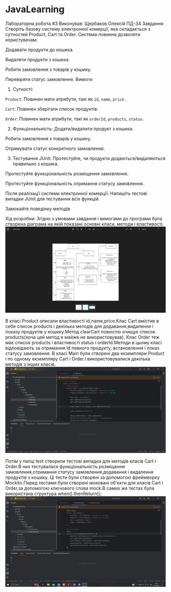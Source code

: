 # JavaLearning
Лабораторна робота #3 Виконував: Щербаков Олексій ПД-34 Завдання:
Створіть базову систему електронної комерції, яка складається з сутностей Product, Cart та Order. Система повинна дозволяти користувачам:

Додавати продукти до кошика.

Видаляти продукти з кошика.

Робити замовлення з товарів у кошику.

Перевіряти статус замовлення.
Вимоги:

1. Сутності:

`Product`: Повинен мати атрибути, такі як `id`, `name`, `price` .

`Cart`: Повинен зберігати список продуктів.

`Order`: Повинен мати атрибути, такі як `orderId`, `products`, `status`.

2. Функціональність:
   Додати/видалити продукт з кошика.

Робити замовлення з товарів у кошику.

Отримувати статус конкретного замовлення.

3.  Тестування JUnit:
    Протестуйте, чи продукти додаються/видаляються правильно з кошика.

Протестуйте функціональність розміщення замовлення.

Протестуйте функціональність отримання статусу замовлення.


Після реалізації системи електронної комерції:
Напишіть тестові випадки JUnit для тестування всіх функцій.

Замокайте поведінку методів 

Хід розробки: Згідно з умовами завдання і вимогами до програми була створена діаграма на якій
показані основні класи, методи і властивості.
![img_2.png](img_2.png)

В класі Product описали властивості id,name,price.Клас Cart вмістив в себе список products і декілька методів для
додавання,видалення і показу продуктів у кошику.Метод clearCart повністю очищує список products(хоча цей метод я
майже не використовував).
Клас Order теж має список products і властивості status i orderId.Методи в цьому класі відповідають за отримання
Id певного продукту, встановлення і показ статусу замовлення.
В класі Main були створені два екземпляри Product і по одному екземпляру Cart i Order.І використовувалися 
декілька методів з інших класів.
![img.png](img.png)

Потім у папці test створили тестові випадки для методів класів Cart i Order.В них тестувалася 
функціональність розміщення замовлення,отримання статусу замовлення,додавання і видалення продуктів з кошику.
Ці тести були створені за допомогою фреймворку Mockito.Перед тестами були створені моковані об'єкти для класів
Cart i Order,за допомогою ключового слова mock.В самих же тестах була використана структура when().thenReturn();
![img_1.png](img_1.png)
